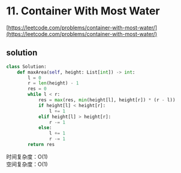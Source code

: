 # 11. Container With Most Water
[https://leetcode.com/problems/container-with-most-water/](https://leetcode.com/problems/container-with-most-water/)


## solution
```python
class Solution:
    def maxArea(self, height: List[int]) -> int:
        l = 0
        r = len(height) - 1
        res = 0
        while l < r:
            res = max(res, min(height[l], height[r]) * (r - l))
            if height[l] < height[r]:
                l += 1
            elif height[l] > height[r]:
                r -= 1
            else:
                l += 1
                r -= 1
        return res
```
时间复杂度：O(1) <br>
空间复杂度：O(1)
